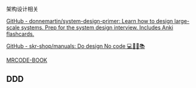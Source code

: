 架构设计相关

[GitHub - donnemartin/system-design-primer: Learn how to design large-scale systems. Prep for the system design interview. Includes Anki flashcards.](https://github.com/donnemartin/system-design-primer)

[GitHub - skr-shop/manuals: Do design No code 💻📱🛒📚](https://github.com/skr-shop/manuals)

[MRCODE-BOOK](https://zq99299.github.io/note-book/)



## DDD


